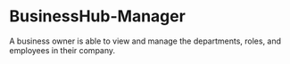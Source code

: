 # BusinessHub-Manager
 A business owner is able to view and manage the departments, roles, and employees in their company.
